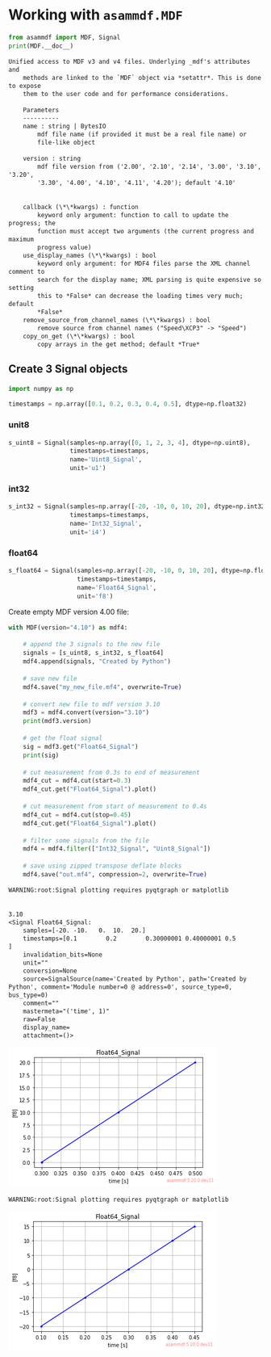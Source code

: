 # Working with ````asammdf.MDF````


```python
from asammdf import MDF, Signal
print(MDF.__doc__)
```

    Unified access to MDF v3 and v4 files. Underlying _mdf's attributes and
        methods are linked to the `MDF` object via *setattr*. This is done to expose
        them to the user code and for performance considerations.
    
        Parameters
        ----------
        name : string | BytesIO
            mdf file name (if provided it must be a real file name) or
            file-like object
    
        version : string
            mdf file version from ('2.00', '2.10', '2.14', '3.00', '3.10', '3.20',
            '3.30', '4.00', '4.10', '4.11', '4.20'); default '4.10'
    
    
        callback (\*\*kwargs) : function
            keyword only argument: function to call to update the progress; the
            function must accept two arguments (the current progress and maximum
            progress value)
        use_display_names (\*\*kwargs) : bool
            keyword only argument: for MDF4 files parse the XML channel comment to
            search for the display name; XML parsing is quite expensive so setting
            this to *False* can decrease the loading times very much; default
            *False*
        remove_source_from_channel_names (\*\*kwargs) : bool
            remove source from channel names ("Speed\XCP3" -> "Speed")
        copy_on_get (\*\*kwargs) : bool
            copy arrays in the get method; default *True*
    
        


## Create 3 Signal objects


```python
import numpy as np
```


```python
timestamps = np.array([0.1, 0.2, 0.3, 0.4, 0.5], dtype=np.float32)
```

### unit8


```python
s_uint8 = Signal(samples=np.array([0, 1, 2, 3, 4], dtype=np.uint8),
                 timestamps=timestamps,
                 name='Uint8_Signal',
                 unit='u1')
```

### int32


```python
s_int32 = Signal(samples=np.array([-20, -10, 0, 10, 20], dtype=np.int32),
                 timestamps=timestamps,
                 name='Int32_Signal',
                 unit='i4')
```

### float64


```python
s_float64 = Signal(samples=np.array([-20, -10, 0, 10, 20], dtype=np.float64),
                   timestamps=timestamps,
                   name='Float64_Signal',
                   unit='f8')
```

Create empty MDF version 4.00 file:


```python
with MDF(version="4.10") as mdf4:

    # append the 3 signals to the new file
    signals = [s_uint8, s_int32, s_float64]
    mdf4.append(signals, "Created by Python")

    # save new file
    mdf4.save("my_new_file.mf4", overwrite=True)

    # convert new file to mdf version 3.10
    mdf3 = mdf4.convert(version="3.10")
    print(mdf3.version)

    # get the float signal
    sig = mdf3.get("Float64_Signal")
    print(sig)

    # cut measurement from 0.3s to end of measurement
    mdf4_cut = mdf4.cut(start=0.3)
    mdf4_cut.get("Float64_Signal").plot()

    # cut measurement from start of measurement to 0.4s
    mdf4_cut = mdf4.cut(stop=0.45)
    mdf4_cut.get("Float64_Signal").plot()

    # filter some signals from the file
    mdf4 = mdf4.filter(["Int32_Signal", "Uint8_Signal"])

    # save using zipped transpose deflate blocks
    mdf4.save("out.mf4", compression=2, overwrite=True)

```

    WARNING:root:Signal plotting requires pyqtgraph or matplotlib


    3.10
    <Signal Float64_Signal:
    	samples=[-20. -10.   0.  10.  20.]
    	timestamps=[0.1        0.2        0.30000001 0.40000001 0.5       ]
    	invalidation_bits=None
    	unit=""
    	conversion=None
    	source=SignalSource(name='Created by Python', path='Created by Python', comment='Module number=0 @ address=0', source_type=0, bus_type=0)
    	comment=""
    	mastermeta="('time', 1)"
    	raw=False
    	display_name=
    	attachment=()>
    



![png](docs/markdown/02_Working_With_MDF_Class_files/docs/markdown/02_Working_With_MDF_Class_12_2.png)


    WARNING:root:Signal plotting requires pyqtgraph or matplotlib



![png](docs/markdown/02_Working_With_MDF_Class_files/docs/markdown/02_Working_With_MDF_Class_12_4.png)



```python

```
